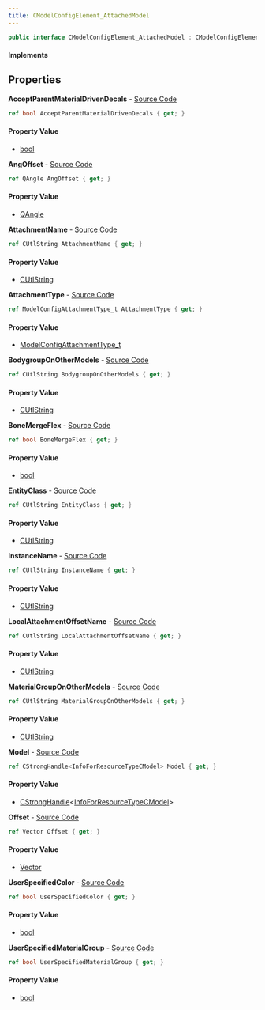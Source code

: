 ```yaml
---
title: CModelConfigElement_AttachedModel
---
```


```csharp
public interface CModelConfigElement_AttachedModel : CModelConfigElement, ISchemaClass<CModelConfigElement>, ISchemaClass<CModelConfigElement_AttachedModel>, ISchemaField, ISchemaClass, INativeHandle
```

#### Implements

## Properties

**AcceptParentMaterialDrivenDecals** - [Source Code](https://github.com/swiftly-solution/swiftlys2/blob/master/managed/src/SwiftlyS2.Generated/Schemas/Interfaces/CModelConfigElement_AttachedModel.cs#L38)

```csharp
ref bool AcceptParentMaterialDrivenDecals { get; }
```

#### Property Value

- [bool](https://learn.microsoft.com/dotnet/api/system.boolean)

**AngOffset** - [Source Code](https://github.com/swiftly-solution/swiftlys2/blob/master/managed/src/SwiftlyS2.Generated/Schemas/Interfaces/CModelConfigElement_AttachedModel.cs#L24)

```csharp
ref QAngle AngOffset { get; }
```

#### Property Value

- [QAngle](/docs/api/shared/natives/qangle)

**AttachmentName** - [Source Code](https://github.com/swiftly-solution/swiftlys2/blob/master/managed/src/SwiftlyS2.Generated/Schemas/Interfaces/CModelConfigElement_AttachedModel.cs#L26)

```csharp
ref CUtlString AttachmentName { get; }
```

#### Property Value

- [CUtlString](/docs/api/shared/natives/cutlstring)

**AttachmentType** - [Source Code](https://github.com/swiftly-solution/swiftlys2/blob/master/managed/src/SwiftlyS2.Generated/Schemas/Interfaces/CModelConfigElement_AttachedModel.cs#L30)

```csharp
ref ModelConfigAttachmentType_t AttachmentType { get; }
```

#### Property Value

- [ModelConfigAttachmentType_t](/docs/api/shared/schemadefinitions/modelconfigattachmenttype_t)

**BodygroupOnOtherModels** - [Source Code](https://github.com/swiftly-solution/swiftlys2/blob/master/managed/src/SwiftlyS2.Generated/Schemas/Interfaces/CModelConfigElement_AttachedModel.cs#L40)

```csharp
ref CUtlString BodygroupOnOtherModels { get; }
```

#### Property Value

- [CUtlString](/docs/api/shared/natives/cutlstring)

**BoneMergeFlex** - [Source Code](https://github.com/swiftly-solution/swiftlys2/blob/master/managed/src/SwiftlyS2.Generated/Schemas/Interfaces/CModelConfigElement_AttachedModel.cs#L32)

```csharp
ref bool BoneMergeFlex { get; }
```

#### Property Value

- [bool](https://learn.microsoft.com/dotnet/api/system.boolean)

**EntityClass** - [Source Code](https://github.com/swiftly-solution/swiftlys2/blob/master/managed/src/SwiftlyS2.Generated/Schemas/Interfaces/CModelConfigElement_AttachedModel.cs#L18)

```csharp
ref CUtlString EntityClass { get; }
```

#### Property Value

- [CUtlString](/docs/api/shared/natives/cutlstring)

**InstanceName** - [Source Code](https://github.com/swiftly-solution/swiftlys2/blob/master/managed/src/SwiftlyS2.Generated/Schemas/Interfaces/CModelConfigElement_AttachedModel.cs#L16)

```csharp
ref CUtlString InstanceName { get; }
```

#### Property Value

- [CUtlString](/docs/api/shared/natives/cutlstring)

**LocalAttachmentOffsetName** - [Source Code](https://github.com/swiftly-solution/swiftlys2/blob/master/managed/src/SwiftlyS2.Generated/Schemas/Interfaces/CModelConfigElement_AttachedModel.cs#L28)

```csharp
ref CUtlString LocalAttachmentOffsetName { get; }
```

#### Property Value

- [CUtlString](/docs/api/shared/natives/cutlstring)

**MaterialGroupOnOtherModels** - [Source Code](https://github.com/swiftly-solution/swiftlys2/blob/master/managed/src/SwiftlyS2.Generated/Schemas/Interfaces/CModelConfigElement_AttachedModel.cs#L42)

```csharp
ref CUtlString MaterialGroupOnOtherModels { get; }
```

#### Property Value

- [CUtlString](/docs/api/shared/natives/cutlstring)

**Model** - [Source Code](https://github.com/swiftly-solution/swiftlys2/blob/master/managed/src/SwiftlyS2.Generated/Schemas/Interfaces/CModelConfigElement_AttachedModel.cs#L20)

```csharp
ref CStrongHandle<InfoForResourceTypeCModel> Model { get; }
```

#### Property Value

- [CStrongHandle](/docs/api/shared/natives/cstronghandle-1)<[InfoForResourceTypeCModel](/docs/api/shared/schemadefinitions/infoforresourcetypecmodel)>

**Offset** - [Source Code](https://github.com/swiftly-solution/swiftlys2/blob/master/managed/src/SwiftlyS2.Generated/Schemas/Interfaces/CModelConfigElement_AttachedModel.cs#L22)

```csharp
ref Vector Offset { get; }
```

#### Property Value

- [Vector](/docs/api/shared/natives/vector)

**UserSpecifiedColor** - [Source Code](https://github.com/swiftly-solution/swiftlys2/blob/master/managed/src/SwiftlyS2.Generated/Schemas/Interfaces/CModelConfigElement_AttachedModel.cs#L34)

```csharp
ref bool UserSpecifiedColor { get; }
```

#### Property Value

- [bool](https://learn.microsoft.com/dotnet/api/system.boolean)

**UserSpecifiedMaterialGroup** - [Source Code](https://github.com/swiftly-solution/swiftlys2/blob/master/managed/src/SwiftlyS2.Generated/Schemas/Interfaces/CModelConfigElement_AttachedModel.cs#L36)

```csharp
ref bool UserSpecifiedMaterialGroup { get; }
```

#### Property Value

- [bool](https://learn.microsoft.com/dotnet/api/system.boolean)


